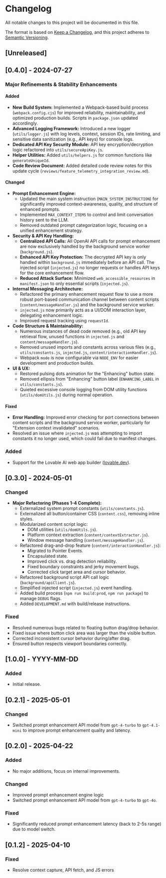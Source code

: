 # Changelog

All notable changes to this project will be documented in this file.

The format is based on [Keep a Changelog](https://keepachangelog.com/en/1.0.0/),
and this project adheres to [Semantic Versioning](https://semver.org/spec/v2.0.0.html).

## [Unreleased]

## [0.4.0] - 2024-07-27

### Major Refinements & Stability Enhancements

#### Added

- **New Build System:** Implemented a Webpack-based build process (`webpack.config.cjs`) for improved reliability, maintainability, and optimized production builds. Scripts in `package.json` updated accordingly.
- **Advanced Logging Framework:** Introduced a new logger (`utils/logger.js`) with log levels, context, session IDs, rate limiting, and sensitive data sanitization (e.g., API keys) for console logs.
- **Dedicated API Key Security Module:** API key encryption/decryption logic refactored into `utils/secureApiKey.js`.
- **Helper Utilities:** Added `utils/helpers.js` for common functions like `generateUniqueId`.
- **Code Review Document:** Added detailed code review notes for this update cycle (`reviews/feature_telemetry_integration_review.md`).

#### Changed

- **Prompt Enhancement Engine:**
  - Updated the main system instruction (`MAIN_SYSTEM_INSTRUCTION`) for significantly improved context-awareness, quality, and structure of enhanced prompts.
  - Implemented `MAX_CONTEXT_ITEMS` to control and limit conversation history sent to the LLM.
  - Removed outdated prompt categorization logic, focusing on a unified enhancement strategy.
- **Security & API Key Handling:**
  - **Centralized API Calls:** All OpenAI API calls for prompt enhancement are now exclusively handled by the background service worker (`background.js`).
  - **Enhanced API Key Protection:** The decrypted API key is only handled within `background.js` immediately before an API call. The injected script (`injected.js`) no longer requests or handles API keys for the core enhancement flow.
  - **Reduced Attack Surface:** Minimized `web_accessible_resources` in `manifest.json` to only essential scripts (`injected.js`).
- **Internal Messaging Architecture:**
  - Refactored the primary enhancement request flow to use a more robust port-based communication channel between content scripts (`content/messageHandler.js`) and the background service worker.
  - `injected.js` now primarily acts as a UI/DOM interaction layer, delegating enhancement logic.
  - Improved request tracking using `requestId`.
- **Code Structure & Maintainability:**
  - Numerous instances of dead code removed (e.g., old API key retrieval flow, unused functions in `injected.js` and `content/messageHandler.js`).
  - Removed unused imports and constants across various files (e.g., `utils/constants.js`, `injected.js`, `content/interactionHandler.js`).
  - Webpack `mode` is now configurable via `NODE_ENV` for easier development and production builds.
- **UI & UX:**
  - Restored pulsing dots animation for the "Enhancing" button state.
  - Removed ellipsis from "Enhancing" button label (`ENHANCING_LABEL` in `utils/constants.js`).
  - Quieted excessive console logging from DOM utility functions (`utils/domUtils.js`) during normal operation.

#### Fixed

- **Error Handling:** Improved error checking for port connections between content scripts and the background service worker, particularly for "Extension context invalidated" scenarios.
- Resolved an issue where `injected.js` was attempting to import constants it no longer used, which could fail due to manifest changes.

### Added

- Support for the Lovable AI web app builder ([lovable.dev](https://lovable.dev)).

## [0.3.0] - 2024-05-01

### Changed

- **Major Refactoring (Phases 1-4 Complete):**
  - Externalized system prompt constants (`utils/constants.js`).
  - Externalized all button/container CSS (`content.css`), removing inline styles.
  - Modularized content script logic:
    - DOM utilities (`utils/domUtils.js`).
    - Platform context extraction (`content/contextExtractor.js`).
    - Window message handling (`content/messageHandler.js`).
  - Refactored drag-and-drop feature (`content/interactionHandler.js`):
    - Migrated to Pointer Events.
    - Encapsulated state.
    - Improved click vs. drag detection reliability.
    - Fixed boundary constraints and jerky movement bugs.
    - Corrected click target area and cursor behavior.
  - Refactored background script API call logic (`background/apiClient.js`).
  - Simplified injected script (`injected.js`) event handling.
  - Added build process (`npm run build:prod`, `npm run package`) to manage `DEBUG` flags.
  - Added `DEVELOPMENT.md` with build/release instructions.

### Fixed

- Resolved numerous bugs related to floating button drag/drop behavior.
- Fixed issue where button click area was larger than the visible button.
- Corrected inconsistent cursor behavior during/after drag.
- Ensured button respects viewport boundaries correctly.

## [1.0.0] - YYYY-MM-DD

### Added

- Initial release.

## [0.2.1] - 2025-05-01

### Changed

- Switched prompt enhancement API model from `gpt-4-turbo` to `gpt-4.1-mini` to improve prompt enhancement quality and latency.

## [0.2.0] - 2025-04-22

### Added

- No major additions, focus on internal improvements.

### Changed

- Improved prompt enhancement engine logic
- Switched prompt enhancement API model from `gpt-4-turbo` to `gpt-4o`.

### Fixed

- Significantly reduced prompt enhancement latency (back to 2-5s range) due to model switch.

## [0.1.2] - 2025-04-10

### Fixed

- Resolve context capture, API fetch, and JS errors
